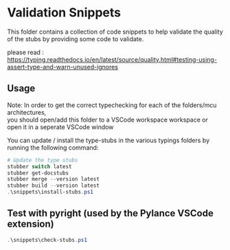 # Validation Snippets

This folder contains a collection of code snippets to help validate the quality of the stubs by providing some code to validate.

please read : https://typing.readthedocs.io/en/latest/source/quality.html#testing-using-assert-type-and-warn-unused-ignores

## Usage

Note: In order to get the correct typechecking for each of the folders/mcu architectures,  
you should open/add this folder to a VSCode workspace workspace or open it in a seperate VSCode window

You can update / install the type-stubs in the various typings folders by running the following command:

```powershell
# Update the type stubs
stubber switch latest
stubber get-docstubs 
stubber merge --version latest
stubber build --version latest
.\snippets\install-stubs.ps1
```
## Test with pyright (used by the Pylance VSCode extension)

```powershell	
.\snippets\check-stubs.ps1
```

